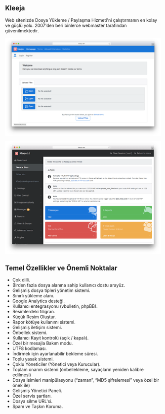
## Kleeja
Web sitenizde Dosya Yükleme / Paylaşma Hizmeti'ni çalıştırmanın en kolay ve güçlü yolu.
2007'den beri binlerce webmaster tarafından güvenilmektedir.

<p align="center">
<img src="https://raw.githubusercontent.com/kleeja-official/website/master/screenshot1.png" width="650" height="auto" alt="github php files uploading">
</p>

<p align="center">
<img src="https://raw.githubusercontent.com/kleeja-official/website/master/screenshot2.png" width="650" height="auto" alt="github php files sharing">
</p>


## Temel Özellikler ve Önemli Noktalar
- Çok dilli.
- Birden fazla dosya alanına sahip kullanıcı dostu arayüz.
- Gelişmiş dosya tipleri yönetim sistemi.
- Sınırlı yükleme alanı.
- Google Analytics desteği.
- Kullanıcı entegrasyonu (vbulletin, phpBB).
- Resimlerdeki filigran.
- Küçük Resim Oluştur.
- Rapor kötüye kullanımı sistemi.
- Gelişmiş iletişim sistemi.
- Önbellek sistemi.
- Kullanıcı Kayıt kontrolü (açık / kapalı).
- Özel bir mesajla Bakım modu.
- UTF8 kodlaması.
- İndirmek için ayarlanabilir bekleme süresi.
- Toplu yasak sistemi.
- Çoklu Yöneticiler (Yönetici veya Kurucular).
- Toplam onarım sistemi (önbellekleme, sayaçların yeniden kalibre edilmesi)
- Dosya isimleri manipülasyonu (“zaman”, “MD5 şifrelemesi” veya özel bir önek ile)
- Gelişmiş Yönetici Paneli.
- Özel servis şartları.
- Dosya silme URL'si.
- Spam ve Taşkın Koruma.
